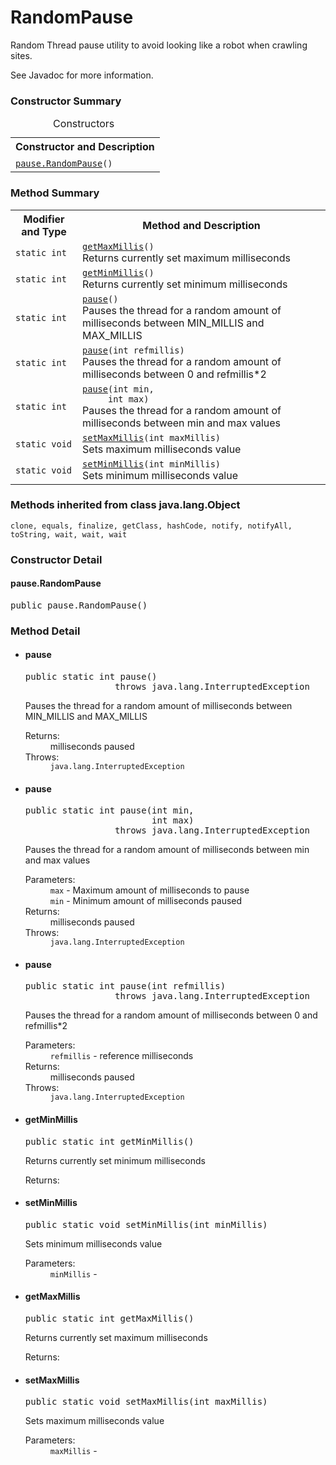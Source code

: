 # RandomPause

Random Thread pause utility to avoid looking like a robot when crawling sites.


See Javadoc for more information.



<h3>Constructor Summary</h3>
<table class="memberSummary" border="0" cellpadding="3" cellspacing="0" summary="Constructor Summary table, listing constructors, and an explanation">
<caption><span>Constructors</span><span class="tabEnd">&nbsp;</span></caption>
<tbody><tr>
<th class="colOne" scope="col">Constructor and Description</th>
</tr>
<tr class="altColor">
<td class="colOne"><code><span class="memberNameLink"><a href="RandomPause.html#RandomPause--">pause.RandomPause</a></span>()</code>&nbsp;</td>
</tr>
</tbody></table>

<!-- ========== METHOD SUMMARY =========== -->

<h3>Method Summary</h3>
<table class="memberSummary" border="0" cellpadding="3" cellspacing="0" summary="Method Summary table, listing methods, and an explanation">
<tbody><tr>
<th class="colFirst" scope="col">Modifier and Type</th>
<th class="colLast" scope="col">Method and Description</th>
</tr>
<tr id="i0" class="altColor">
<td class="colFirst"><code>static int</code></td>
<td class="colLast"><code><span class="memberNameLink"><a href="RandomPause.html#getMaxMillis--">getMaxMillis</a></span>()</code>
<div class="block">Returns currently set maximum milliseconds</div>
</td>
</tr>
<tr id="i1" class="rowColor">
<td class="colFirst"><code>static int</code></td>
<td class="colLast"><code><span class="memberNameLink"><a href="RandomPause.html#getMinMillis--">getMinMillis</a></span>()</code>
<div class="block">Returns currently set minimum milliseconds</div>
</td>
</tr>
<tr id="i2" class="altColor">
<td class="colFirst"><code>static int</code></td>
<td class="colLast"><code><span class="memberNameLink"><a href="RandomPause.html#pause--">pause</a></span>()</code>
<div class="block">Pauses the thread for a random amount of milliseconds between MIN_MILLIS and MAX_MILLIS</div>
</td>
</tr>
<tr id="i3" class="rowColor">
<td class="colFirst"><code>static int</code></td>
<td class="colLast"><code><span class="memberNameLink"><a href="RandomPause.html#pause-int-">pause</a></span>(int&nbsp;refmillis)</code>
<div class="block">Pauses the thread for a random amount of milliseconds between 0 and refmillis*2</div>
</td>
</tr>
<tr id="i4" class="altColor">
<td class="colFirst"><code>static int</code></td>
<td class="colLast"><code><span class="memberNameLink"><a href="RandomPause.html#pause-int-int-">pause</a></span>(int&nbsp;min,
     int&nbsp;max)</code>
<div class="block">Pauses the thread for a random amount of milliseconds between min and max values</div>
</td>
</tr>
<tr id="i5" class="rowColor">
<td class="colFirst"><code>static void</code></td>
<td class="colLast"><code><span class="memberNameLink"><a href="RandomPause.html#setMaxMillis-int-">setMaxMillis</a></span>(int&nbsp;maxMillis)</code>
<div class="block">Sets maximum milliseconds value</div>
</td>
</tr>
<tr id="i6" class="altColor">
<td class="colFirst"><code>static void</code></td>
<td class="colLast"><code><span class="memberNameLink"><a href="RandomPause.html#setMinMillis-int-">setMinMillis</a></span>(int&nbsp;minMillis)</code>
<div class="block">Sets minimum milliseconds value</div>
</td>
</tr>
</tbody></table>

<h3>Methods inherited from class&nbsp;java.lang.Object</h3>
<code>clone, equals, finalize, getClass, hashCode, notify, notifyAll, toString, wait, wait, wait</code>

<h3>Constructor Detail</h3>
<a name="RandomPause--"></a>
<h4>pause.RandomPause</h4>
<pre>public&nbsp;pause.RandomPause()</pre>

<h3>Method Detail</h3>
<a name="pause--"></a>
<ul class="blockList">
<li class="blockList">
<h4>pause</h4>
<pre>public static&nbsp;int&nbsp;pause()
                 throws java.lang.InterruptedException</pre>
<div class="block">Pauses the thread for a random amount of milliseconds between MIN_MILLIS and MAX_MILLIS</div>
<dl>
<dt><span class="returnLabel">Returns:</span></dt>
<dd>milliseconds paused</dd>
<dt><span class="throwsLabel">Throws:</span></dt>
<dd><code>java.lang.InterruptedException</code></dd>
</dl>
</li>
</ul>
<a name="pause-int-int-">
<!--   -->
</a>
<ul class="blockList">
<li class="blockList">
<h4>pause</h4>
<pre>public static&nbsp;int&nbsp;pause(int&nbsp;min,
                        int&nbsp;max)
                 throws java.lang.InterruptedException</pre>
<div class="block">Pauses the thread for a random amount of milliseconds between min and max values</div>
<dl>
<dt><span class="paramLabel">Parameters:</span></dt>
<dd><code>max</code> - Maximum amount of milliseconds to pause</dd>
<dd><code>min</code> - Minimum amount of milliseconds paused</dd>
<dt><span class="returnLabel">Returns:</span></dt>
<dd>milliseconds paused</dd>
<dt><span class="throwsLabel">Throws:</span></dt>
<dd><code>java.lang.InterruptedException</code></dd>
</dl>
</li>
</ul>
<a name="pause-int-">
<!--   -->
</a>
<ul class="blockList">
<li class="blockList">
<h4>pause</h4>
<pre>public static&nbsp;int&nbsp;pause(int&nbsp;refmillis)
                 throws java.lang.InterruptedException</pre>
<div class="block">Pauses the thread for a random amount of milliseconds between 0 and refmillis*2</div>
<dl>
<dt><span class="paramLabel">Parameters:</span></dt>
<dd><code>refmillis</code> - reference milliseconds</dd>
<dt><span class="returnLabel">Returns:</span></dt>
<dd>milliseconds paused</dd>
<dt><span class="throwsLabel">Throws:</span></dt>
<dd><code>java.lang.InterruptedException</code></dd>
</dl>
</li>
</ul>
<a name="getMinMillis--">
<!--   -->
</a>
<ul class="blockList">
<li class="blockList">
<h4>getMinMillis</h4>
<pre>public static&nbsp;int&nbsp;getMinMillis()</pre>
<div class="block">Returns currently set minimum milliseconds</div>
<dl>
<dt><span class="returnLabel">Returns:</span></dt>
</dl>
</li>
</ul>
<a name="setMinMillis-int-">
<!--   -->
</a>
<ul class="blockList">
<li class="blockList">
<h4>setMinMillis</h4>
<pre>public static&nbsp;void&nbsp;setMinMillis(int&nbsp;minMillis)</pre>
<div class="block">Sets minimum milliseconds value</div>
<dl>
<dt><span class="paramLabel">Parameters:</span></dt>
<dd><code>minMillis</code> - </dd>
</dl>
</li>
</ul>
<a name="getMaxMillis--">
<!--   -->
</a>
<ul class="blockList">
<li class="blockList">
<h4>getMaxMillis</h4>
<pre>public static&nbsp;int&nbsp;getMaxMillis()</pre>
<div class="block">Returns currently set maximum milliseconds</div>
<dl>
<dt><span class="returnLabel">Returns:</span></dt>
</dl>
</li>
</ul>
<a name="setMaxMillis-int-">
<!--   -->
</a>
<ul class="blockListLast">
<li class="blockList">
<h4>setMaxMillis</h4>
<pre>public static&nbsp;void&nbsp;setMaxMillis(int&nbsp;maxMillis)</pre>
<div class="block">Sets maximum milliseconds value</div>
<dl>
<dt><span class="paramLabel">Parameters:</span></dt>
<dd><code>maxMillis</code> - </dd>
</dl>
</li>
</ul>
</li>
</ul>
</li>
</ul>
</div>



